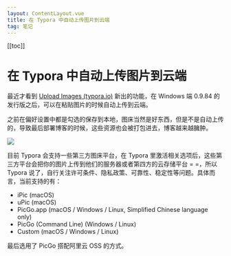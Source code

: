 ```yaml
---
layout: ContentLayout.vue
title: 在 Typora 中自动上传图片到云端
tag: 笔记
---
```


[[toc]]

# 在 Typora 中自动上传图片到云端

最近才看到 [Upload Images (typora.io)](https://support.typora.io/Upload-Image/) 新出的功能，在 Windows 端 0.9.84 的发行版之后，可以在粘贴图片的时候自动上传到云端。

之前在偏好设置中都是勾选的保存到本地，图床当然是好东西，但是不是自动上传的，导致最后部署博客的时候，这些资源也会被打包进去，博客越来越臃肿。

![](./old.png)

目前 Typora 会支持一些第三方图床平台，在 Typora 里激活相关选项后，这些第三方平台会把你的图片上传到他们的服务器或者第四方的云存储平台 = =，所以 Typora 说了，自行关注许可条件、隐私政策、可靠性、稳定性等问题。具体而言，当前支持的有：

- iPic (macOS)
- uPic (macOS)
- PicGo.app (macOS / Windows / Linux, Simplified Chinese language only)
- PicGo (Command Line) (Windows / Linux)
- Custom (macOS / Windows / Linux)

最后选用了 PicGo 搭配阿里云 OSS 的方式。


 
 <Comment lang="zh-CN"/> 
 